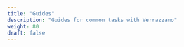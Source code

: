```yaml
---
title: "Guides"
description: "Guides for common tasks with Verrazzano"
weight: 80
draft: false
---
```

